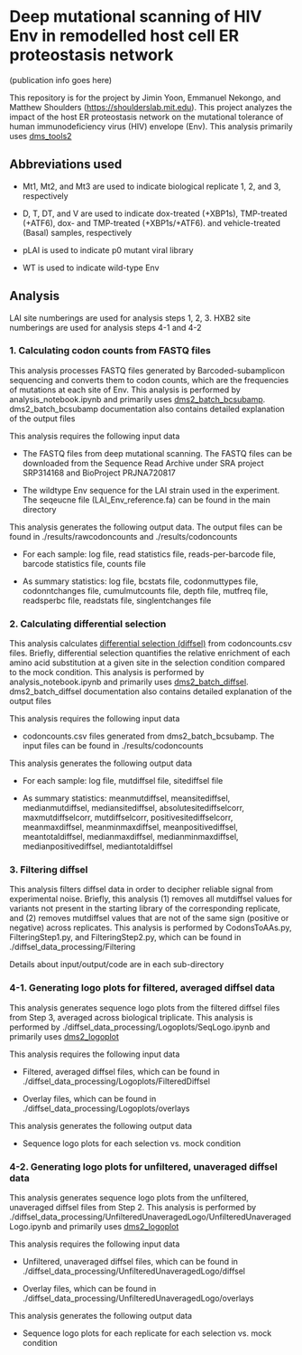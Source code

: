 # Deep mutational scanning of HIV Env in remodelled host cell ER proteostasis network

(publication info goes here)

This repository is for the project by Jimin Yoon, Emmanuel Nekongo, and Matthew Shoulders (https://shoulderslab.mit.edu). This project analyzes the impact of the  host ER proteostasis network on the mutational tolerance of human immunodeficiency virus (HIV) envelope (Env). This analysis primarily uses [dms_tools2](https://jbloomlab.github.io/dms_tools2/index.html)

## Abbreviations used

 * Mt1, Mt2, and Mt3 are used to indicate biological replicate 1, 2, and 3, respectively

 * D, T, DT, and V are used to indicate dox-treated (+XBP1s), TMP-treated (+ATF6), dox- and TMP-treated (+XBP1s/+ATF6). and vehicle-treated (Basal) samples, respectively

 * pLAI is used to indicate p0 mutant viral library

 * WT is used to indicate wild-type Env

## Analysis
LAI site numberings are used for analysis steps 1, 2, 3. HXB2 site numberings are used for analysis steps 4-1 and 4-2

### 1. Calculating codon counts from FASTQ files

This analysis processes FASTQ files generated by Barcoded-subamplicon sequencing and converts them to codon counts, which are the frequencies of mutations at each site of Env. This analysis is performed by analysis_notebook.ipynb and primarily uses [dms2_batch_bcsubamp](https://jbloomlab.github.io/dms_tools2/dms2_batch_bcsubamp.html). dms2_batch_bcsubamp documentation also contains detailed explanation of the output files

This analysis requires the following input data

 * The FASTQ files from deep mutational scanning. The FASTQ files can be downloaded from the Sequence Read Archive under SRA project SRP314168 and BioProject PRJNA720817

 * The wildtype Env sequence for the LAI strain used in the experiment. The seqeucne file (LAI_Env_reference.fa) can be found in the main directory

This analysis generates the following output data. The output files can be found in ./results/rawcodoncounts and ./results/codoncounts

 * For each sample: log file, read statistics file, reads-per-barcode file, barcode statistics file, counts file

 * As summary statistics: log file, bcstats file, codonmuttypes file, codonntchanges file, cumulmutcounts file, depth file, mutfreq file, readsperbc file, readstats file, singlentchanges file

### 2. Calculating differential selection

This analysis calculates [differential selection (diffsel)](https://jbloomlab.github.io/dms_tools2/diffsel.html#diffsel) from codoncounts.csv files. Briefly, differential selection quantifies the relative enrichment of each amino acid substitution at a given site in the selection condition compared to the mock condition. This analysis is performed by analysis_notebook.ipynb and primarily uses [dms2_batch_diffsel](https://jbloomlab.github.io/dms_tools2/dms2_batch_diffsel.html). dms2_batch_diffsel documentation also contains detailed explanation of the output files

This analysis requires the following input data

 * codoncounts.csv files generated from dms2_batch_bcsubamp. The input files can be found in ./results/codoncounts

This analysis generates the following output data

 * For each sample: log file, mutdiffsel file, sitediffsel file

 * As summary statistics: meanmutdiffsel, meansitediffsel, medianmutdiffsel, mediansitediffsel, absolutesitediffselcorr, maxmutdiffselcorr, mutdiffselcorr, positivesitediffselcorr, meanmaxdiffsel, meanminmaxdiffsel, meanpositivediffsel, meantotaldiffsel, medianmaxdiffsel, medianminmaxdiffsel, medianpositivediffsel, mediantotaldiffsel

### 3. Filtering diffsel

This analysis filters diffsel data in order to decipher reliable signal from experimental noise. Briefly, this analysis (1) removes all mutdiffsel values for variants not present in the starting library of the corresponding replicate, and (2) removes mutdiffsel values that are not of the same sign (positive or negative) across replicates. This analysis is performed by CodonsToAAs.py, FilteringStep1.py, and FilteringStep2.py, which can be found in ./diffsel_data_processing/Filtering

Details about input/output/code are in each sub-directory

### 4-1. Generating logo plots for filtered, averaged diffsel data

This analysis generates sequence logo plots from the filtered diffsel files from Step 3, averaged across biological triplicate. This analysis is performed by ./diffsel_data_processing/Logoplots/SeqLogo.ipynb and primarily uses [dms2_logoplot](https://jbloomlab.github.io/dms_tools2/dms2_logoplot.html)

This analysis requires the following input data

 * Filtered, averaged diffsel files, which can be found in ./diffsel_data_processing/Logoplots/FilteredDiffsel

 * Overlay files, which can be found in ./diffsel_data_processing/Logoplots/overlays

This analysis generates the following output data

 * Sequence logo plots for each selection vs. mock condition

### 4-2. Generating logo plots for unfiltered, unaveraged diffsel data

This analysis generates sequence logo plots from the unfiltered, unaveraged diffsel files from Step 2. This analysis is performed by ./diffsel_data_processing/UnfilteredUnaveragedLogo/UnfilteredUnaveragedLogo.ipynb and primarily uses [dms2_logoplot](https://jbloomlab.github.io/dms_tools2/dms2_logoplot.html)

This analysis requires the following input data

 * Unfiltered, unaveraged diffsel files, which can be found in ./diffsel_data_processing/UnfilteredUnaveragedLogo/diffsel

 * Overlay files, which can be found in ./diffsel_data_processing/UnfilteredUnaveragedLogo/overlays

This analysis generates the following output data

 * Sequence logo plots for each replicate for each selection vs. mock condition

